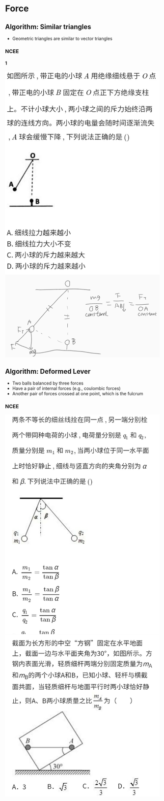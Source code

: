 # Force

## Algorithm: Similar triangles

+ Geometric triangles are similar to vector triangles

### NCEE

#### 1

![1](Force/NCEE-1.jpg)
![Note-1](Force/Note-1.png)

## Algorithm: Deformed Lever

+ Two balls balanced by three forces
+ Have a pair of internal forces (e.g., coulombic forces)
+ Another pair of forces crossed at one point, which is the fulcrum

### NCEE

![2](Force/NCEE-2.jpg)
![3](Force/NCEE-3.jpg)
